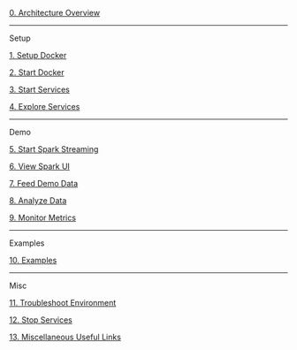 [0. Architecture Overview](https://github.com/fluxcapacitor/pipeline/wiki/Architecture-Overview)

***
Setup

[1. Setup Docker](https://github.com/fluxcapacitor/pipeline/wiki/Setup-Docker)

[2. Start Docker](https://github.com/fluxcapacitor/pipeline/wiki/Start-Docker)

[3. Start Services](https://github.com/fluxcapacitor/pipeline/wiki/Start-Services)

[4. Explore Services](https://github.com/fluxcapacitor/pipeline/wiki/Explore-Services)

***
Demo

[5. Start Spark Streaming](https://github.com/fluxcapacitor/pipeline/wiki/Start-Spark-Streaming)

[6. View Spark UI](https://github.com/fluxcapacitor/pipeline/wiki/View-Spark-UI)

[7. Feed Demo Data](https://github.com/fluxcapacitor/pipeline/wiki/Feed-Demo-Data)

[8. Analyze Data](https://github.com/fluxcapacitor/pipeline/wiki/Analyze-Data)

[9. Monitor Metrics](https://github.com/fluxcapacitor/pipeline/wiki/Monitor-Metrics)

***
Examples

[10. Examples](https://github.com/fluxcapacitor/pipeline/wiki/Examples)

***
Misc

[11. Troubleshoot Environment](https://github.com/fluxcapacitor/pipeline/wiki/Troubleshoot-Environment)

[12. Stop Services](https://github.com/fluxcapacitor/pipeline/wiki/Stop-Services)

[13. Miscellaneous Useful Links](https://github.com/fluxcapacitor/pipeline/wiki/Miscellaneous-Useful-Links)